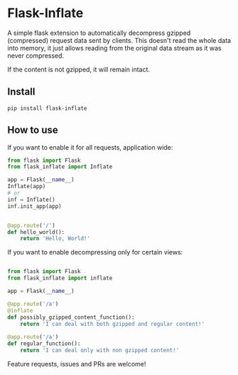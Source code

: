 # Flask-Inflate
A simple flask extension to automatically decompress gzipped (compressed) request data sent by clients.
This doesn't read the whole data into memory, it just allows reading from the original data stream as it was never compressed.

If the content is not gzipped, it will remain intact.

## Install
`pip install flask-inflate`

## How to use
If you want to enable it for all requests, application wide:
```python
from flask import Flask
from flask_inflate import Inflate

app = Flask(__name__)
Inflate(app) 
# or 
inf = Inflate()
inf.init_app(app)


@app.route('/')
def hello_world():
    return 'Hello, World!'
```

If you want to enable decompressing only for certain views:
```python

from flask import Flask
from flask_inflate import inflate

app = Flask(__name__)

@app.route('/a')
@inflate
def possibly_gzipped_content_function():
    return 'I can deal with both gzipped and regular content!'
    
@app.route('/a')
def regular_function():
    return 'I can deal only with non gzipped content!'
```

Feature requests, issues and PRs are welcome!